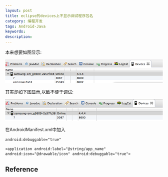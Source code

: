 ```yaml
---
layout: post
title: eclipse的devices上不显示调试程序包名
category: 编程开发
tags: Android-Java
keywords: 
description: 
---
```


本来想要如图显示:

![](/Resources/eclipse的devices上不显示调试程序包名_2.png)

其实却如下图显示,以致不便于调试:

![](/Resources/eclipse的devices上不显示调试程序包名_1.png)


在AndroidManifest.xml中加入

```
android:debuggable="true"
```

```
<application android:label="@string/app_name" android:icon="@drawable/icon" android:debuggable="true">
```

## Reference